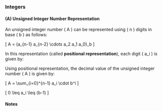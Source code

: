 ### Integers
#### (A) Unsigned Integer Number Representation

An unsigned integer number \( A \) can be represented using \( n \) digits in base \( b \) as follows:

\[
A = (a_{n-1} a_{n-2} \cdots a_2 a_1 a_0)_b
\]

In this representation (called **positional representation**), each digit \( a_i \) is given by:

Using positional representation, the decimal value of the unsigned integer number \( A \) is given by:

\[
A = \sum_{i=0}^{n-1} a_i \cdot b^i
\]

\[
0 \leq a_i \leq (b-1)
\]

#### Notes
